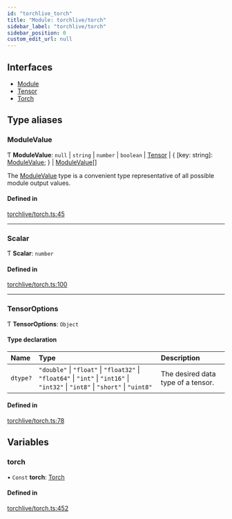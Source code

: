 ```yaml
---
id: "torchlive_torch"
title: "Module: torchlive/torch"
sidebar_label: "torchlive/torch"
sidebar_position: 0
custom_edit_url: null
---
```


## Interfaces

- [Module](../interfaces/torchlive_torch.module.md)
- [Tensor](../interfaces/torchlive_torch.tensor.md)
- [Torch](../interfaces/torchlive_torch.torch.md)

## Type aliases

### ModuleValue

Ƭ **ModuleValue**: ``null`` \| `string` \| `number` \| `boolean` \| [Tensor](../interfaces/torchlive_torch.tensor.md) \| { [key: string]: [ModuleValue](torchlive_torch.md#modulevalue);  } \| [ModuleValue](torchlive_torch.md#modulevalue)[]

The [ModuleValue](torchlive_torch.md#modulevalue) type is a convenient type representative of all possible
module output values.

#### Defined in

[torchlive/torch.ts:45](https://github.com/pytorch/live/blob/6d01cb0/react-native-pytorch-core/src/torchlive/torch.ts#L45)

___

### Scalar

Ƭ **Scalar**: `number`

#### Defined in

[torchlive/torch.ts:100](https://github.com/pytorch/live/blob/6d01cb0/react-native-pytorch-core/src/torchlive/torch.ts#L100)

___

### TensorOptions

Ƭ **TensorOptions**: `Object`

#### Type declaration

| Name | Type | Description |
| :------ | :------ | :------ |
| `dtype?` | ``"double"`` \| ``"float"`` \| ``"float32"`` \| ``"float64"`` \| ``"int"`` \| ``"int16"`` \| ``"int32"`` \| ``"int8"`` \| ``"short"`` \| ``"uint8"`` | The desired data type of a tensor. |

#### Defined in

[torchlive/torch.ts:78](https://github.com/pytorch/live/blob/6d01cb0/react-native-pytorch-core/src/torchlive/torch.ts#L78)

## Variables

### torch

• `Const` **torch**: [Torch](../interfaces/torchlive_torch.torch.md)

#### Defined in

[torchlive/torch.ts:452](https://github.com/pytorch/live/blob/6d01cb0/react-native-pytorch-core/src/torchlive/torch.ts#L452)

